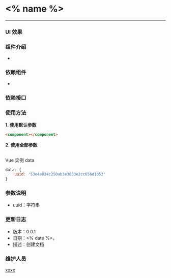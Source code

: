 # <% name %>
----------------------

### UI 效果


### 组件介绍
*

### 依赖组件
*

### 依赖接口


### 使用方法
**1. 使用默认参数**

```html
<component></component>
```

**2. 使用全部参数**

```html

```

Vue 实例 data

```javascript
data: {
    uuid: '53e4e824c250ab3e3833e2cc656d1052'
}
```

### 参数说明
* uuid：字符串

### 更新日志
* 版本：0.0.1
* 日期：<% date %>，
* 描述：创建文档

### 维护人员
 [xxxx](xxxx)
